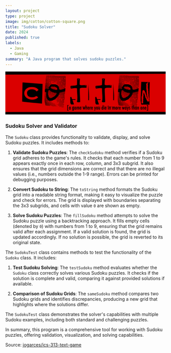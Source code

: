 ```yaml
---
layout: project
type: project
image: img/cotton/cotton-square.png
title: "Sudoku Solver"
date: 2024
published: true
labels:
  - Java
  - Gaming
summary: "A Java program that solves sudoku puzzles."
---
```


<img class="img-fluid" src="../img/cotton/cotton-header.png">

### Sudoku Solver and Validator

The `Sudoku` class provides functionality to validate, display, and solve Sudoku puzzles. It includes methods to:

1. **Validate Sudoku Puzzles**: The `checkSudoku` method verifies if a Sudoku grid adheres to the game's rules. It checks that each number from 1 to 9 appears exactly once in each row, column, and 3x3 subgrid. It also ensures that the grid dimensions are correct and that there are no illegal values (i.e., numbers outside the 1-9 range). Errors can be printed for debugging purposes.

2. **Convert Sudoku to String**: The `toString` method formats the Sudoku grid into a readable string format, making it easy to visualize the puzzle and check for errors. The grid is displayed with boundaries separating the 3x3 subgrids, and cells with value `0` are shown as empty.

3. **Solve Sudoku Puzzles**: The `fillSudoku` method attempts to solve the Sudoku puzzle using a backtracking approach. It fills empty cells (denoted by `0`) with numbers from 1 to 9, ensuring that the grid remains valid after each assignment. If a valid solution is found, the grid is updated accordingly. If no solution is possible, the grid is reverted to its original state.

The `SudokuTest` class contains methods to test the functionality of the `Sudoku` class. It includes:

1. **Test Sudoku Solving**: The `testSudoku` method evaluates whether the `Sudoku` class correctly solves various Sudoku puzzles. It checks if the solution is complete and valid, comparing it against provided solutions if available.

2. **Comparison of Sudoku Grids**: The `sameSudoku` method compares two Sudoku grids and identifies discrepancies, producing a new grid that highlights where the solutions differ.

The `SudokuTest` class demonstrates the solver's capabilities with multiple Sudoku examples, including both standard and challenging puzzles.

In summary, this program is a comprehensive tool for working with Sudoku puzzles, offering validation, visualization, and solving capabilities.

Source: <a href="https://github.com/jogarces/ics-313-text-game"><i class="large github icon "></i>jogarces/ics-313-text-game</a>
